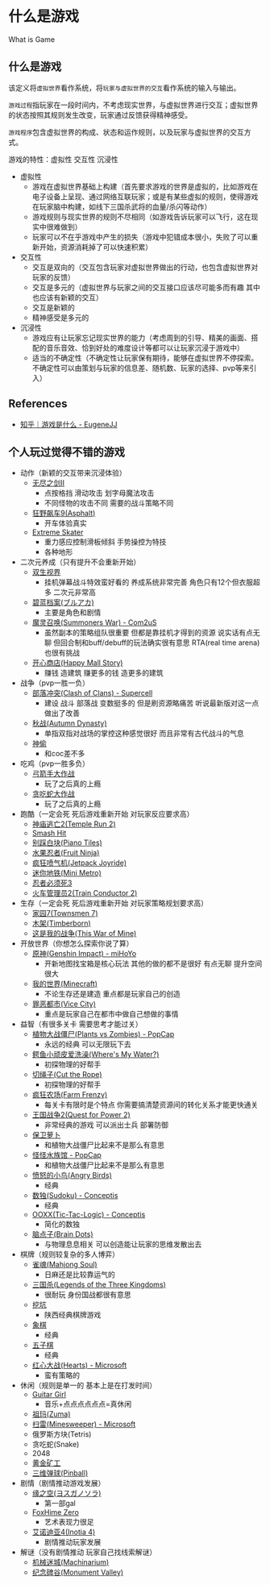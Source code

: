 # 什么是游戏

What is Game

## 什么是游戏

该定义将`虚拟世界`看作系统，将`玩家与虚拟世界的交互`看作系统的输入与输出。

`游戏过程`指玩家在一段时间内，不考虑现实世界，与虚拟世界进行交互；虚拟世界的状态按照其规则发生改变，玩家通过反馈获得精神感受。

`游戏程序`包含虚拟世界的构成、状态和运作规则，以及玩家与虚拟世界的交互方式。

游戏的特性：虚拟性 交互性 沉浸性

- 虚拟性
    - 游戏在虚拟世界基础上构建（首先要求游戏的世界是虚拟的，比如游戏在电子设备上呈现、通过网络互联玩家；或是有某些虚拟的规则，使得游戏在玩家脑中构建，如线下三国杀武将的血量/杀闪等动作）
    - 游戏规则与现实世界的规则不尽相同（如游戏告诉玩家可以飞行，这在现实中很难做到）
    - 玩家可以不在乎游戏中产生的损失（游戏中犯错成本很小，失败了可以重新开始，资源消耗掉了可以快速积累）
- 交互性
    - 交互是双向的（交互包含玩家对虚拟世界做出的行动，也包含虚拟世界对玩家的反馈）
    - 交互是多元的（虚拟世界与玩家之间的交互接口应该尽可能多而有趣 其中也应该有新颖的交互）
    - 交互是新颖的
    - 精神感受是多元的
- 沉浸性
    - 游戏应有让玩家忘记现实世界的能力（考虑周到的引导、精美的画面、搭配的音乐音效、恰到好处的难度设计等都可以让玩家沉浸于游戏中）
    - 适当的不确定性（不确定性让玩家保有期待，能够在虚拟世界不停探索。不确定性可以由策划与玩家的信息差、随机数、玩家的选择、pvp等来引入）

## References

- [知乎｜游戏是什么 - EugeneJJ](https://zhuanlan.zhihu.com/p/266635398)

## 个人玩过觉得不错的游戏

- 动作（新颖的交互带来沉浸体验）
    - [无尽之剑II](https://en.wikipedia.org/wiki/Infinity_Blade_II)
        - 点按格挡 滑动攻击 划字母魔法攻击
        - 不同怪物的攻击不同 需要的战斗策略不同
    - [狂野飙车9(Asphalt)](https://en.wikipedia.org/wiki/Asphalt_9:_Legends)
        - 开车体验真实
    - [Extreme Skater](https://www.youtube.com/watch?v=VwaDOGmCJpE)
        - 重力感应控制滑板倾斜 手势操控为特技
        - 各种地形
- 二次元养成（只有提升不会重新开始）
    - [双生视界](https://baike.baidu.com/item/双生视界/23356376)
        - 挂机弹幕战斗特效蛮好看的 养成系统非常完善 角色只有12个但衣服超多 二次元非常高
    - [碧蓝档案(ブルアカ)](https://en.wikipedia.org/wiki/Blue_Archive)
        - 主要是角色和剧情
    - [魔灵召唤(Summoners War) - Com2uS](https://en.wikipedia.org/wiki/Summoners_War:_Sky_Arena)
        - 虽然副本的策略组队很重要 但都是靠挂机才得到的资源 说实话有点无聊 但回合制和buff/debuff的玩法确实很有意思 RTA(real time arena)也很有挑战
    - [开心商店(Happy Mall Story)](https://play.google.com/store/apps/details?id=com.happylabs.happymall&hl=en&gl=US)
        - 赚钱 造建筑 赚更多的钱 造更多的建筑
- 战争（pvp一胜一负）
    - [部落冲突(Clash of Clans) - Supercell](https://en.wikipedia.org/wiki/Clash_of_Clans)
        - 建设 战斗 部落战 变数挺多的 但是刷资源略痛苦 听说最新版对这一点做出了改善
    - [秋战(Autumn Dynasty)](https://en.wikipedia.org/wiki/Autumn_Dynasty)
        - 单指双指对战场的掌控这种感觉很好 而且非常有古代战斗的气息
    - [神偷](https://baike.baidu.com/item/神偷/17198056)
        - 和coc差不多
- 吃鸡（pvp一胜多负）
    - [弓箭手大作战](https://baike.baidu.com/item/弓箭手大作战/20358920)
        - 玩了之后真的上瘾
    - [贪吃蛇大作战](https://baike.baidu.com/item/贪吃蛇大作战/17237264)
        - 玩了之后真的上瘾
- 跑酷（一定会死 死后游戏重新开始 对玩家反应要求高）
    - [神庙逃亡2(Temple Run 2)](https://en.wikipedia.org/wiki/Temple_Run_2)
    - [Smash Hit](https://en.wikipedia.org/wiki/Smash_Hit)
    - [别踩白块(Piano Tiles)](https://en.wikipedia.org/wiki/Piano_Tiles)
    - [水果忍者(Fruit Ninja)](https://en.wikipedia.org/wiki/Fruit_Ninja)
    - [疯狂喷气机(Jetpack Joyride)](https://en.wikipedia.org/wiki/Jetpack_Joyride)
    - [迷你地铁(Mini Metro)](https://en.wikipedia.org/wiki/Mini_Metro_(video_game))
    - [忍者必须死3](https://baike.baidu.com/item/忍者必须死3/22375124)
    - [火车管理员2(Train Conductor 2)](https://apps.apple.com/us/app/train-conductor-2-usa/id378772227)
- 生存（一定会死 死后游戏重新开始 对玩家策略规划要求高）
    - [家园7(Townsmen 7)](https://handy-games.com/en/games/townsmen/)
    - [木架(Timberborn)](https://store.steampowered.com/app/1062090/Timberborn/)
    - [这是我的战争(This War of Mine)](https://en.wikipedia.org/wiki/This_War_of_Mine)
- 开放世界（你想怎么探索你说了算）
    - [原神(Genshin Impact) - miHoYo](https://en.wikipedia.org/wiki/Genshin_Impact)
        - 开新地图找宝箱是核心玩法 其他的做的都不是很好 有点无聊 提升空间很大
    - [我的世界(Minecraft)](https://en.wikipedia.org/wiki/Minecraft)
        - 不论生存还是建造 重点都是玩家自己的创造
    - [罪恶都市(Vice City)](https://en.wikipedia.org/wiki/Grand_Theft_Auto:_Vice_City)
        - 重点是玩家自己在都市中做自己想做的事情
- 益智（有很多关卡 需要思考才能过关）
    - [植物大战僵尸(Plants vs Zombies) - PopCap](https://en.wikipedia.org/wiki/Plants_vs._Zombies)
        - 永远的经典 可以无限玩下去
    - [鳄鱼小顽皮爱洗澡(Where's My Water?)](https://en.wikipedia.org/wiki/Where%27s_My_Water%3F)
        - 初探物理的好帮手
    - [切绳子(Cut the Rope)](https://en.wikipedia.org/wiki/Cut_the_Rope)
        - 初探物理的好帮手
    - [疯狂农场(Farm Frenzy)](https://en.wikipedia.org/wiki/Farm_Frenzy)
        - 每关卡有限时是个特点 你需要搞清楚资源间的转化关系才能更快通关
    - [王国战争2(Quest for Power 2)](http://www.4399.com/flash/16723.htm)
        - 非常经典的游戏 可以派出士兵 部署防御
    - [保卫萝卜](https://baike.baidu.com/item/保卫萝卜/589348)
        - 和植物大战僵尸比起来不是那么有意思
    - [怪怪水族馆 - PopCap](https://en.wikipedia.org/wiki/Insaniquarium)
        - 和植物大战僵尸比起来不是那么有意思
    - [愤怒的小鸟(Angry Birds)](https://en.wikipedia.org/wiki/Angry_Birds)
        - 经典
    - [数独(Sudoku) - Conceptis](https://www.conceptispuzzles.com/index.aspx?uri=puzzle/sudoku)
        - 经典
    - [OOXX(Tic-Tac-Logic) - Conceptis](https://www.conceptispuzzles.com/index.aspx?uri=puzzle/tic-tac-logic)
        - 简化的数独
    - [脑点子(Brain Dots)](https://play.google.com/store/apps/details?id=jp.co.translimit.braindots&hl=en&gl=US)
        - 与物理息息相关 可以创造能让玩家的思维发散出去
- 棋牌（规则较复杂的多人博弈）
    - [雀魂(Mahjong Soul)](https://en.wikipedia.org/wiki/Mahjong_Soul)
        - 日麻还是比较靠运气的
    - [三国杀(Legends of the Three Kingdoms)](https://baike.baidu.com/item/三国杀/10981)
        - 很耐玩 身份国战都很有意思
    - [挖坑](https://baike.baidu.com/item/挖坑/3044770)
        - 陕西经典棋牌游戏
    - [象棋](https://baike.baidu.com/item/象棋/30665)
        - 经典
    - [五子棋](https://baike.baidu.com/item/五子棋/130266)
        - 经典
    - [红心大战(Hearts) - Microsoft](https://en.wikipedia.org/wiki/Microsoft_Hearts)
        - 蛮有策略的
- 休闲（规则是单一的 基本上是在打发时间）
    - [Guitar Girl](https://play.google.com/store/apps/details?id=com.neowiz.game.guitargirl&hl=en_US&gl=US)
        - 音乐+点点点点点点=真休闲
    - [祖玛(Zuma)](https://en.wikipedia.org/wiki/Zuma_(video_game))
    - [扫雷(Minesweeper) - Microsoft](https://en.wikipedia.org/wiki/Microsoft_Minesweeper)
    - 俄罗斯方块(Tetris)
    - 贪吃蛇(Snake)
    - 2048
    - [黄金矿工](https://baike.baidu.com/item/黄金矿工)
    - [三维弹球(Pinball)](https://en.wikipedia.org/wiki/Full_Tilt!_Pinball)
- 剧情（剧情推动游戏发展）
    - [缘之空(ヨスガノソラ)](https://en.wikipedia.org/wiki/Yosuga_no_Sora)
        - 第一部gal
    - [FoxHime Zero](https://store.steampowered.com/app/720280/Fox_Hime/)
        - 艺术表现力很足
    - [艾诺迪亚4(Inotia 4)](https://play.google.com/store/apps/details?id=com.com2us.inotia4.normal.freefull.google.global.android.common&hl=en&gl=US)
        - 剧情推动玩家发展
- 解谜（没有剧情推动 玩家自己找线索解谜）
    - [机械迷城(Machinarium)](https://en.wikipedia.org/wiki/Machinarium)
    - [纪念碑谷(Monument Valley)](https://en.wikipedia.org/wiki/Monument_Valley_(video_game))
